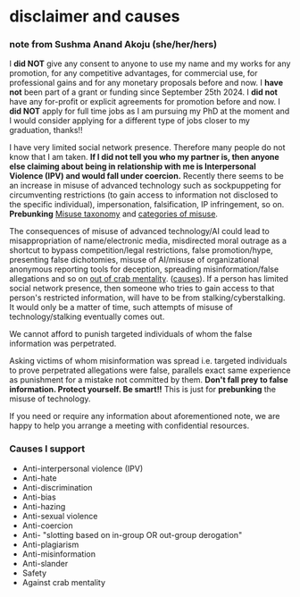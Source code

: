 # disclaimer and causes

### note from Sushma Anand Akoju (she/her/hers)

I **did NOT** give any consent to anyone to use my name and my works for any promotion, for any competitive advantages, for commercial use, for professional gains and for any monetary proposals before and now. I **have not** been part of a grant or funding since September 25th 2024. I **did not** have any for-profit or explicit agreements for promotion before and now. I **did NOT** apply for full time jobs as I am pursuing my PhD at the moment and I would consider applying for a different type of jobs closer to my graduation, thanks!!

I have very limited social network presence. Therefore many people do not know that I am taken. **If I did not tell you who my partner is, then anyone else  claiming about being in relationship with me is Interpersonal Violence (IPV) and would fall under coercion.** Recently there seems to be an increase in misuse of advanced technology such as sockpuppeting for circumventing restrictions (to gain access to information not disclosed to the specific individual), impersonation, falsification, IP infringement, so on. <b>Prebunking</b> <a href="https://arxiv.org/pdf/2406.13843?">Misuse taxonomy</a> and <a href="https://deepmind.google/discover/blog/mapping-the-misuse-of-generative-ai/">categories of misuse</a>. 

The consequences of misuse of advanced technology/AI could lead to misappropriation of name/electronic media, misdirected moral outrage as a shortcut to bypass competition/legal restrictions, false promotion/hype, presenting false dichotomies, misuse of AI/misuse of organizational anonymous reporting tools for deception, spreading misinformation/false allegations and so on <a href="https://en.wikipedia.org/wiki/Crab_mentality">out of crab mentality</a>. (<a href="https://github.com/sushmaakoju/disclaimer/readme.md">causes</a>). If a person has limited social network presence, then someone who tries to gain access to that person's restricted information, will have to be from stalking/cyberstalking. It would only be a matter of time, such attempts of misuse of technology/stalking eventually comes out. 

We cannot afford to punish targeted individuals of whom the false information was perpetrated. 

Asking victims of whom misinformation was spread i.e. targeted individuals to prove perpetrated allegations were false, parallels exact same experience as punishment for a mistake not committed by them. **Don't fall prey to false information. Protect yourself. Be smart!!** This is just for **prebunking** the misuse of technology.

If you need or require any information about aforementioned note, we are happy to help you arrange a meeting with confidential resources.

### Causes I support

- Anti-interpersonal violence (IPV)
- Anti-hate
- Anti-discrimination
- Anti-bias
- Anti-hazing
- Anti-sexual violence
- Anti-coercion
- Anti- "slotting based on in-group OR out-group derogation"
- Anti-plagiarism
- Anti-misinformation
- Anti-slander
- Safety
- Against crab mentality